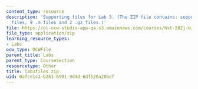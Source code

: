 ```yaml
---
content_type: resource
description: 'Supporting files for Lab 3. (The ZIP file contains: supporting data
  files, 9 .m files and 2 .gz files.)'
file: https://ol-ocw-studio-app-qa.s3.amazonaws.com/courses/hst-582j-biomedical-signal-and-image-processing-spring-2007/0afce1c2b26169919d4d6df520a20bef_lab3files.zip
file_type: application/zip
learning_resource_types:
- Labs
ocw_type: OCWFile
parent_title: Labs
parent_type: CourseSection
resourcetype: Other
title: lab3files.zip
uid: 0afce1c2-b261-6991-9d4d-6df520a20bef
---
```

